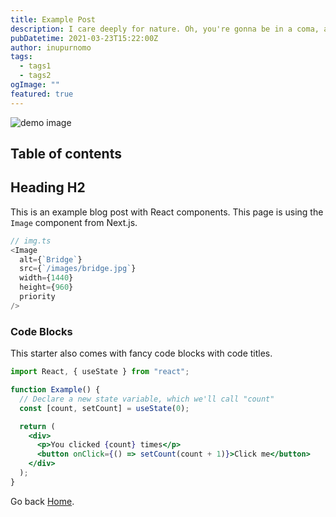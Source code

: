 ```yaml
---
title: Example Post
description: I care deeply for nature. Oh, you're gonna be in a coma, all right. He'll want to use your yacht, and I don't want this thing smelling like fish. Get me a vodka rocks. And a piece of toast. No! I was ashamed to be SEEN with you. I like being with you.
pubDatetime: 2021-03-23T15:22:00Z
author: inupurnomo
tags:
  - tags1
  - tags2
ogImage: ""
featured: true
---
```


![demo image](/images/bridge.jpg)

## Table of contents

## Heading H2

This is an example blog post with React components. This page is using the `Image` component from Next.js.

```ts
// img.ts
<Image
  alt={`Bridge`}
  src={`/images/bridge.jpg`}
  width={1440}
  height={960}
  priority
/>
```

### Code Blocks

This starter also comes with fancy code blocks with code titles.

```jsx
import React, { useState } from "react";

function Example() {
  // Declare a new state variable, which we'll call "count"
  const [count, setCount] = useState(0);

  return (
    <div>
      <p>You clicked {count} times</p>
      <button onClick={() => setCount(count + 1)}>Click me</button>
    </div>
  );
}
```

Go back [Home](/).
